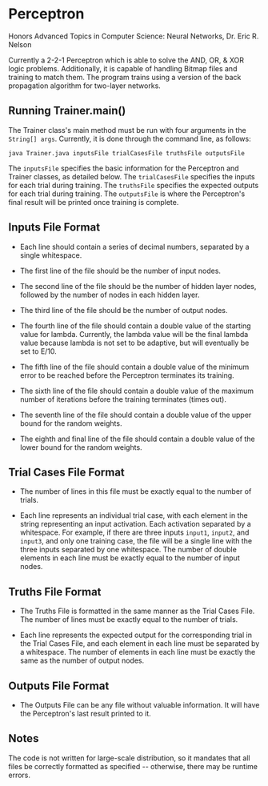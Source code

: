 # Perceptron
Honors Advanced Topics in Computer Science: Neural Networks, Dr. Eric R. Nelson

Currently a 2-2-1 Perceptron which is able to solve the AND, OR, & XOR logic problems. Additionally, it is capable of handling
 Bitmap files and training to match them. The program trains using a version of the back propagation algorithm for two-layer
  networks.

## Running Trainer.main()
The Trainer class's main method must be run with four arguments in the ```String[] args```. Currently, it is done through the
 command line, as follows:
 
 ```java Trainer.java inputsFile trialCasesFile truthsFile outputsFile```
 
 The ```inputsFile``` specifies the basic information for the Perceptron and Trainer classes, as detailed below.
 The ```trialCasesFile``` specifies the inputs for each trial during training. The ```truthsFile``` specifies the expected
  outputs for each trial during training.
 The ```outputsFile``` is where the Perceptron's final result will be printed once training is complete.
 
 ## Inputs File Format
- Each line should contain a series of decimal numbers, separated by a single whitespace.

- The first line of the file should be the number of input nodes.

- The second line of the file should be the number of hidden layer nodes, followed by the number of nodes in each hidden layer.

- The third line of the file should be the number of output nodes.

- The fourth line of the file should contain a double value of the starting value for lambda. Currently, the lambda value will be
 the
 final lambda value because lambda is not set to be adaptive, but will eventually be set to E/10.

- The fifth line of the file should contain a double value of the minimum error to be reached before the Perceptron terminates its
 training.

- The sixth line of the file should contain a double value of the maximum number of iterations before the training terminates
 (times out). 
 
- The seventh line of the file should contain a double value of the upper bound for the random weights.

- The eighth and final line of the file should contain a double value of the lower bound for the random weights.
 
## Trial Cases File Format
- The number of lines in this file must be exactly equal to the number of trials.

- Each line represents an individual trial case, with each element in the string representing an input activation. Each activation
 separated by a whitespace. For example, if there are
 three inputs ```input1```, ```input2```, and ```input3```, and only one training case, the file will be a single line with the
  three inputs separated by one whitespace. The number of double elements in each line must be exactly equal to the number of
   input nodes.

## Truths File Format
- The Truths File is formatted in the same manner as the Trial Cases File. The number of lines must be exactly equal to the
 number of trials.
 
 - Each line represents the expected output for the corresponding trial in the Trial Cases File, and each element in each line
  must be separated by a whitespace. The number of elements in each line must be exactly the same as the number of output nodes.


## Outputs File Format
- The Outputs File can be any file without valuable information. It will have the Perceptron's last result printed to it.

## Notes
The code is not written for large-scale distribution, so it mandates that all files be correctly formatted as specified
 -- otherwise, there may be runtime errors.  